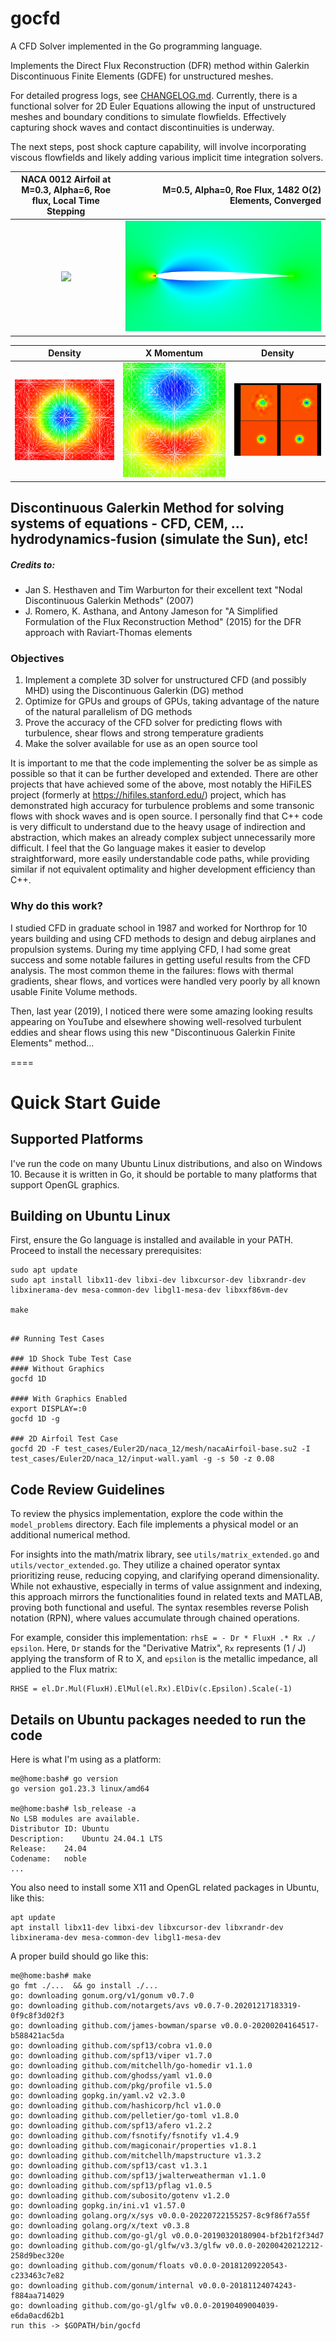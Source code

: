 # gocfd
A CFD Solver implemented in the Go programming language.

Implements the Direct Flux Reconstruction (DFR) method within Galerkin Discontinuous Finite Elements (GDFE) for unstructured meshes.

For detailed progress logs, see [CHANGELOG.md](CHANGELOG.md). Currently, there is a functional solver for 2D Euler Equations allowing the input of unstructured meshes and boundary conditions to simulate flowfields. Effectively capturing shock waves and contact discontinuities is underway.

The next steps, post shock capture capability, will involve incorporating viscous flowfields and likely adding various implicit time integration solvers.

| NACA 0012 Airfoil at M=0.3, Alpha=6, Roe flux, Local Time Stepping | M=0.5, Alpha=0, Roe Flux, 1482 O(2) Elements, Converged |
|:------------------------------------------------------------------:|--------------------------------------------------------:|
|               ![](images/naca12_2d_m0.3_a6_roe.gif)                |                 ![](images/naca12_2d_m0.5_aoa0_Roe.PNG) |

|                           Density                            |                            X Momentum                             |                  Density                   |
|:------------------------------------------------------------:|:-----------------------------------------------------------------:|:------------------------------------------:|
| ![](images/render-mesh-isentropic-vortex-initial-zoom-7.PNG) | ![](images/render-mesh-isentropic-vortex-initial-zoom-7-rhoU.png) | ![](images/vortex-1-2-4-7-lax-cropped.gif) |


## Discontinuous Galerkin Method for solving systems of equations - CFD, CEM, ... hydrodynamics-fusion (simulate the Sun), etc!

##### Credits to:
- Jan S. Hesthaven and Tim Warburton for their excellent text "Nodal Discontinuous Galerkin Methods" (2007)
- J. Romero, K. Asthana, and Antony Jameson for "A Simplified Formulation of the Flux Reconstruction Method" (2015) for the
  DFR approach with Raviart-Thomas elements

### Objectives

1) Implement a complete 3D solver for unstructured CFD (and possibly MHD) using the Discontinuous Galerkin (DG) method
2) Optimize for GPUs and groups of GPUs, taking advantage of the nature of the natural parallelism of DG methods
3) Prove the accuracy of the CFD solver for predicting flows with turbulence, shear flows and strong temperature gradients
4) Make the solver available for use as an open source tool

It is important to me that the code implementing the solver be as simple as possible so that it can be further developed
and extended. There are other projects that have achieved some of the above, most notably the
HiFiLES project (formerly at https://hifiles.stanford.edu/) project, which has demonstrated high accuracy for turbulence 
problems and some transonic flows with shock waves and is open source. I personally find that C++ code is very difficult 
to understand due to the heavy usage of indirection and abstraction, which makes an already complex subject unnecessarily
more difficult. I feel that the Go language makes it easier to develop straightforward, more easily understandable code
paths, while providing similar if not equivalent optimality and higher development efficiency than C++.

### Why do this work?

I studied CFD in graduate school in 1987 and worked for Northrop for 10 years building and using CFD methods to design
and debug airplanes and propulsion systems. During my time applying CFD, I had some great success and some notable
failures in getting useful results from the CFD analysis. The most common theme in the failures: flows with thermal
gradients, shear flows, and vortices were handled very poorly by all known usable Finite Volume methods.

Then, last year (2019), I noticed there were some amazing looking results appearing on YouTube and elsewhere showing
well-resolved turbulent eddies and shear flows using this new "Discontinuous Galerkin Finite Elements" method...

====
# Quick Start Guide

## Supported Platforms

I've run the code on many Ubuntu Linux distributions, and also on Windows 10. Because it is written in Go, it should be
portable to many platforms that support OpenGL graphics.

## Building on Ubuntu Linux

First, ensure the Go language is installed and available in your PATH. Proceed to install the necessary prerequisites:

```
sudo apt update
sudo apt install libx11-dev libxi-dev libxcursor-dev libxrandr-dev libxinerama-dev mesa-common-dev libgl1-mesa-dev libxxf86vm-dev

make
```
```

## Running Test Cases

### 1D Shock Tube Test Case
#### Without Graphics
gocfd 1D

#### With Graphics Enabled
export DISPLAY=:0
gocfd 1D -g

### 2D Airfoil Test Case
gocfd 2D -F test_cases/Euler2D/naca_12/mesh/nacaAirfoil-base.su2 -I test_cases/Euler2D/naca_12/input-wall.yaml -g -s 50 -z 0.08
```

## Code Review Guidelines

To review the physics implementation, explore the code within the `model_problems` directory. Each file implements a physical model or an additional numerical method.

For insights into the math/matrix library, see `utils/matrix_extended.go` and `utils/vector_extended.go`. They utilize a chained operator syntax prioritizing reuse, reducing copying, and clarifying operand dimensionality. While not exhaustive, especially in terms of value assignment and indexing, this approach mirrors the functionalities found in related texts and MATLAB, proving both functional and useful. The syntax resembles reverse Polish notation (RPN), where values accumulate through chained operations.

For example, consider this implementation:
```rhsE = - Dr * FluxH .* Rx ./ epsilon```. Here, `Dr` stands for the "Derivative Matrix", `Rx` represents (1 / J) applying the transform of R to X, and `epsilon` is the metallic impedance, all applied to the Flux matrix:
```
RHSE = el.Dr.Mul(FluxH).ElMul(el.Rx).ElDiv(c.Epsilon).Scale(-1)
```

## Details on Ubuntu packages needed to run the code
Here is what I'm using as a platform:
```
me@home:bash# go version
go version go1.23.3 linux/amd64

me@home:bash# lsb_release -a
No LSB modules are available.
Distributor ID:	Ubuntu
Description:	Ubuntu 24.04.1 LTS
Release:	24.04
Codename:	noble
...
```
You also need to install some X11 and OpenGL related packages in Ubuntu, like this:
```
apt update
apt install libx11-dev libxi-dev libxcursor-dev libxrandr-dev libxinerama-dev mesa-common-dev libgl1-mesa-dev
```
A proper build should go like this:
```
me@home:bash# make
go fmt ./...  && go install ./...
go: downloading gonum.org/v1/gonum v0.7.0
go: downloading github.com/notargets/avs v0.0.7-0.20201217183319-0f9c8f3d02f3
go: downloading github.com/james-bowman/sparse v0.0.0-20200204164517-b588421ac5da
go: downloading github.com/spf13/cobra v1.0.0
go: downloading github.com/spf13/viper v1.7.0
go: downloading github.com/mitchellh/go-homedir v1.1.0
go: downloading github.com/ghodss/yaml v1.0.0
go: downloading github.com/pkg/profile v1.5.0
go: downloading gopkg.in/yaml.v2 v2.3.0
go: downloading github.com/hashicorp/hcl v1.0.0
go: downloading github.com/pelletier/go-toml v1.8.0
go: downloading github.com/spf13/afero v1.2.2
go: downloading github.com/fsnotify/fsnotify v1.4.9
go: downloading github.com/magiconair/properties v1.8.1
go: downloading github.com/mitchellh/mapstructure v1.3.2
go: downloading github.com/spf13/cast v1.3.1
go: downloading github.com/spf13/jwalterweatherman v1.1.0
go: downloading github.com/spf13/pflag v1.0.5
go: downloading github.com/subosito/gotenv v1.2.0
go: downloading gopkg.in/ini.v1 v1.57.0
go: downloading golang.org/x/sys v0.0.0-20220722155257-8c9f86f7a55f
go: downloading golang.org/x/text v0.3.8
go: downloading github.com/go-gl/gl v0.0.0-20190320180904-bf2b1f2f34d7
go: downloading github.com/go-gl/glfw/v3.3/glfw v0.0.0-20200420212212-258d9bec320e
go: downloading github.com/gonum/floats v0.0.0-20181209220543-c233463c7e82
go: downloading github.com/gonum/internal v0.0.0-20181124074243-f884aa714029
go: downloading github.com/go-gl/glfw v0.0.0-20190409004039-e6da0acd62b1
run this -> $GOPATH/bin/gocfd
```
